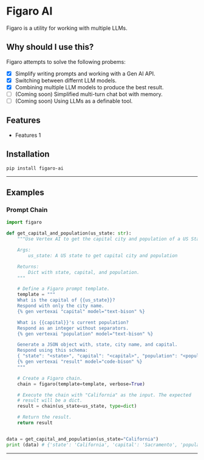 # Figaro AI

Figaro is a utility for working with multiple LLMs.

## Why should I use this?

Figaro attempts to solve the following probems:

* [X] Simplify writing prompts and working with a Gen AI API.
* [X] Switching between differnt LLM models.
* [X] Combining multiple LLM models to produce the best result.
* [ ] (Coming soon) Simplified multi-turn chat bot with memory.
* [ ] (Coming soon) Using LLMs as a definable tool.

## Features

* Features 1

## Installation

```
pip install figaro-ai
```

------------------------------------------------------------------------------

## Examples

### Prompt Chain

```py
import figaro

def get_capital_and_population(us_state: str):
    """Use Vertex AI to get the capital city and population of a US State.

    Args:
        us_state: A US state to get capital city and population

    Returns:
        Dict with state, capital, and population.
    """

    # Define a Figaro prompt template.
    template = """
    What is the capital of {{us_state}}?
    Respond with only the city name.
    {% gen vertexai "capital" model="text-bison" %}

    What is {{capital}}'s current population?
    Respond as an integer without separators.
    {% gen vertexai "population" model="text-bison" %}

    Generate a JSON object with, state, city name, and capital.
    Respond using this schema:
    { "state": "<state>", "capital": "<capital>", "population": "<population>" }
    {% gen vertexai "result" model="code-bison" %}
    """

    # Create a Figaro chain.
    chain = figaro(template=template, verbose=True)

    # Execute the chain with "California" as the input. The expected
    # result will be a dict.
    result = chain(us_state=us_state, type=dict)

    # Return the result.
    return result


data = get_capital_and_population(us_state="California")
print (data) # {'state': 'California', 'capital': 'Sacramento', 'population': 493648}

```

------------------------------------------------------------------------------
